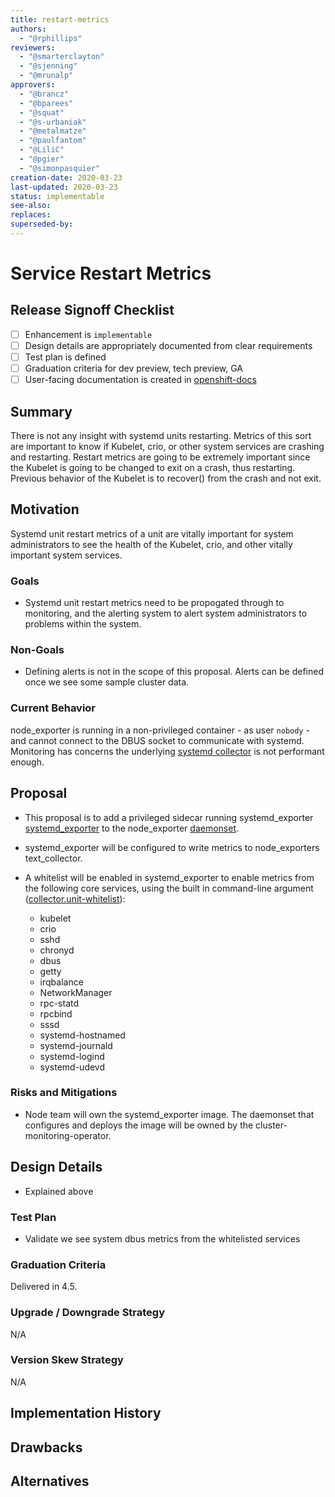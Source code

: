 ```yaml
---
title: restart-metrics
authors:
  - "@rphillips"
reviewers:
  - "@smarterclayton"
  - "@sjenning"
  - "@mrunalp"
approvers:
  - "@brancz"
  - "@bparees"
  - "@squat"
  - "@s-urbaniak"
  - "@metalmatze"
  - "@paulfantom"
  - "@LiliC"
  - "@pgier"
  - "@simonpasquier"
creation-date: 2020-03-23
last-updated: 2020-03-23
status: implementable
see-also:
replaces:
superseded-by:
---
```


# Service Restart Metrics

## Release Signoff Checklist

- [ ] Enhancement is `implementable`
- [ ] Design details are appropriately documented from clear requirements
- [ ] Test plan is defined
- [ ] Graduation criteria for dev preview, tech preview, GA
- [ ] User-facing documentation is created in [openshift-docs](https://github.com/openshift/openshift-docs/)

## Summary

There is not any insight with systemd units restarting. Metrics of this sort are
important to know if Kubelet, crio, or other system services are crashing and
restarting. Restart metrics are going to be extremely important since the
Kubelet is going to be changed to exit on a crash, thus restarting. Previous
behavior of the Kubelet is to recover() from the crash and not exit.

## Motivation

Systemd unit restart metrics of a unit are vitally important for system
administrators to see the health of the Kubelet, crio, and other vitally important
system services.

### Goals

- Systemd unit restart metrics need to be propogated through to monitoring, and
  the alerting system to alert system administrators to problems within the
  system.

### Non-Goals

- Defining alerts is not in the scope of this proposal. Alerts can be defined
  once we see some sample cluster data.

### Current Behavior

node_exporter is running in a non-privileged container - as user `nobody` - and
cannot connect to the DBUS socket to communicate with systemd. Monitoring has
concerns the underlying [systemd
collector](https://github.com/prometheus/node_exporter/blob/master/collector/systemd_linux.go)
is not performant enough.

## Proposal

- This proposal is to add a privileged sidecar running systemd_exporter
  [systemd_exporter](https://github.com/povilasv/systemd_exporter) to the
  node_exporter [daemonset](https://github.com/openshift/cluster-monitoring-operator/blob/master/assets/node-exporter/daemonset.yaml#L17).

- systemd_exporter will be configured to write metrics to node_exporters
  text_collector.

- A whitelist will be enabled in systemd_exporter to enable metrics from the
  following core services, using the built in command-line argument
  ([collector.unit-whitelist](https://github.com/povilasv/systemd_exporter/blob/master/systemd/systemd.go#L25)):
  - kubelet
  - crio
  - sshd
  - chronyd
  - dbus
  - getty
  - irqbalance
  - NetworkManager
  - rpc-statd
  - rpcbind
  - sssd
  - systemd-hostnamed
  - systemd-journald
  - systemd-logind
  - systemd-udevd

### Risks and Mitigations

- Node team will own the systemd_exporter image. The daemonset that configures
  and deploys the image will be owned by the cluster-monitoring-operator.

## Design Details

- Explained above

### Test Plan

- Validate we see system dbus metrics from the whitelisted services

### Graduation Criteria

Delivered in 4.5.

### Upgrade / Downgrade Strategy

N/A

### Version Skew Strategy

N/A

## Implementation History

## Drawbacks

## Alternatives
